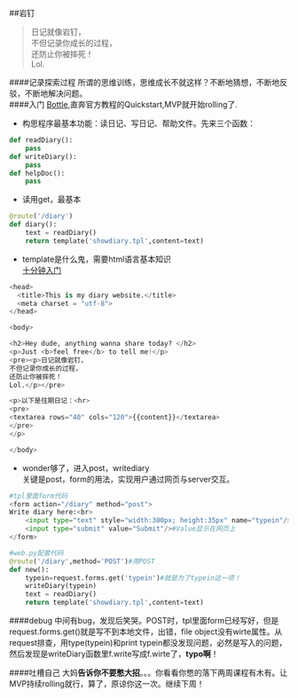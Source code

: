 ##岩钉
>日记就像岩钉，  
不但记录你成长的过程，  
还防止你被摔死！  
Lol.  

####记录探索过程
所谓的思维训练，思维成长不就这样？不断地猜想，不断地反驳，不断地解决问题。  
####入门
[Bottle](http://bottlepy.org/docs/dev/tutorial.html#generating-content),直奔官方教程的Quickstart,MVP就开始rolling了.

- 构思程序最基本功能：读日记、写日记、帮助文件。先来三个函数：
```python
def readDiary():
	pass
def writeDiary():
	pass
def helpDoc():
	pass
```
- 读用get，最基本
```python
@route('/diary')
def diary():
	text = readDiary()
	return template('showdiary.tpl',content=text)
```
- template是什么鬼，需要html语言基本知识  
[十分钟入门](http://www.w3schools.com/html/default.asp)

```python
<head>
  <title>This is my diary website.</title>
  <meta charset = "utf-8">
</head>

<body>

<h2>Hey dude, anything wanna share today? </h2>
<p>Just <b>feel free</b> to tell me!</p>
<pre><p>日记就像岩钉，
不但记录你成长的过程，
还防止你被摔死！
Lol.</p></pre>

<p>以下是往期日记：<hr>
<pre>
<textarea rows="40" cols="120">{{content}}</textarea>
</pre>
</p>

</body>
```

- wonder够了，进入post，writediary  
关键是post，form的用法，实现用户通过网页与server交互。
```python
#tpl里面form代码
<form action="/diary" method="post">
Write diary here:<br>
	<input type="text" style="width:300px; height:35px" name="typein"/>#把用户input赋值给name typein
	<input type="submit" value="Submit"/>#Value显示在网页上
</form>
```

```python
#web.py配套代码
@route('/diary',method='POST')#用POST
def new():
	typein=request.forms.get('typein')#就是为了typein这一项！
	writeDiary(typein)
	text = readDiary()
	return template('showdiary.tpl',content=text)
```
####debug
中间有bug，发现后笑哭。POST时，tpl里面form已经写好，但是request.forms.get()就是写不到本地文件，出错，file object没有wirte属性。从request排查，用type(typein)和print typein都没发现问题，必然是写入的问题，然后发现是writeDiary函数里f.write写成f.wirte了，**typo啊**！

####吐槽自己
大妈**告诉你不要憋大招**。。。你看看你憋的落下两周课程有木有。让MVP持续rolling就行，算了，原谅你这一次。继续下周！